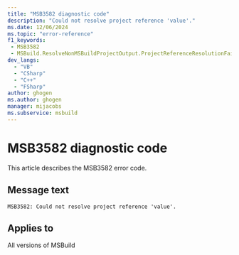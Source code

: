 ```yaml
---
title: "MSB3582 diagnostic code"
description: "Could not resolve project reference 'value'."
ms.date: 12/06/2024
ms.topic: "error-reference"
f1_keywords:
 - MSB3582
 - MSBuild.ResolveNonMSBuildProjectOutput.ProjectReferenceResolutionFailure
dev_langs:
  - "VB"
  - "CSharp"
  - "C++"
  - "FSharp"
author: ghogen
ms.author: ghogen
manager: mijacobs
ms.subservice: msbuild
---
```


# MSB3582 diagnostic code

<!-- :::ErrorDefinitionDescription::: -->
<!-- :::editable-content name="introDescription"::: -->
This article describes the MSB3582 error code.
<!-- :::editable-content-end::: -->

## Message text

`MSB3582: Could not resolve project reference 'value'.`

<!-- :::editable-content name="postOutputDescription"::: -->
<!--
{StrBegin="MSB3582: "}
-->
<!-- :::editable-content-end::: -->
<!-- :::ErrorDefinitionDescription-end::: -->

## Applies to

All versions of MSBuild
